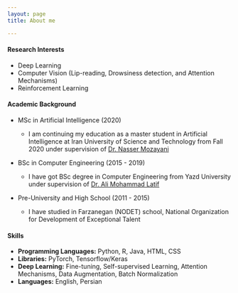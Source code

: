 ```yaml
---
layout: page
title: About me

---
```


#### Research Interests
* Deep Learning
* Computer Vision (Lip-reading, Drowsiness detection, and Attention Mechanisms)
* Reinforcement Learning

#### Academic Background

* MSc in Artificial Intelligence (2020)
  - I am continuing my education as a master student in Artificial Intelligence at Iran University of Science and Technology from Fall 2020 under supervision of [Dr. Nasser Mozayani](http://webpages.iust.ac.ir/mozayani/#edu)
  
* BSc in Computer Engineering (2015 - 2019) 
  - I have got BSc degree in Computer Engineering from Yazd University under supervision of [Dr. Ali Mohammad Latif](https://pws.yazd.ac.ir/latiff/)
  
* Pre-University and High School (2011 - 2015)
  - I have studied in Farzanegan (NODET) school, National Organization for Development of Exceptional Talent

#### Skills

* **Programming Languages:** Python, R, Java, HTML, CSS
* **Libraries:** PyTorch, Tensorflow/Keras
* **Deep Learning:** Fine-tuning, Self-supervised Learning, Attention Mechanisms, Data Augmentation, Batch Normalization
* **Languages:** English, Persian

  

<!-- #### Resume
* you can download my [CV](https://kiarashk76.github.io/docs/CV.pdf) here -->


<!-- #### Recreational Activities
* Walking around in the Gym, Playing some piano, Falling in the ice skating arena, barely understanding some stuff about relativity theory, loosing on [chess.com](chess.com)(chess id:kiarash007) -->
